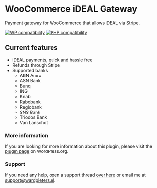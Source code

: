 # WooCommerce iDEAL Gateway

Payment gateway for WooCommerce that allows iDEAL via Stripe.

[![WP compatibility](https://plugintests.com/plugins/woo-ideal-gateway/wp-badge.svg)](https://plugintests.com/plugins/woo-ideal-gateway/latest) [![PHP compatibility](https://plugintests.com/plugins/woo-ideal-gateway/php-badge.svg)](https://plugintests.com/plugins/woo-ideal-gateway/latest)

## Current features

* iDEAL payments, quick and hassle free
* Refunds through Stripe
* Supported banks
  * ABN Amro
  * ASN Bank
  * Bunq
  * ING
  * Knab
  * Rabobank
  * Regiobank
  * SNS Bank
  * Triodos Bank
  * Van Lanschot

### More information

If you are looking for more information about this plugin, please visit the [plugin page](https://wordpress.org/plugins/woo-ideal-gateway) on WordPress.org.

### Support

If you need any help, open a support thread [over here](https://wordpress.org/support/plugin/woo-ideal-gateway) or email me at [support@wardpieters.nl](mailto:support@wardpieters.nl).
